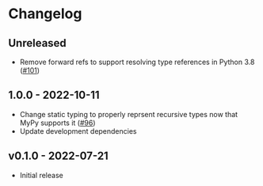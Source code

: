 # Changelog

## Unreleased
- Remove forward refs to support resolving type references in Python 3.8 ([#101](https://github.com/metadsl/python-code-data/pull/101))

## 1.0.0 - 2022-10-11
- Change static typing to properly reprsent recursive types now that MyPy supports it ([#96](https://github.com/metadsl/python-code-data/pull/96))
- Update development dependencies

## v0.1.0 - 2022-07-21
- Initial release
